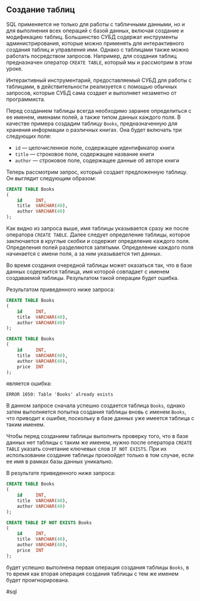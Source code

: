 ## Создание таблиц

SQL применяется не только для работы с табличными данными, но и для выполнения всех операций с базой данных, включая создание и модификацию таблиц. Большинство СУБД содержат инструменты администрирования, которые можно применять для интерактивного создания таблиц и управления ими. Однако с таблицами также можно работать посредством запросов. Например, для создания таблиц предназначен оператор `CREATE TABLE`, который мы и рассмотрим в этом уроке.

Интерактивный инструментарий, предоставляемый СУБД для работы с таблицами, в действительности реализуется с помощью обычных запросов, которые СУБД сама создает и выполняет незаметно от программиста.

Перед созданием таблицы всегда необходимо заранее определиться с ее именем, именами полей, а также типом данных каждого поля. В качестве примера создадим таблицу `Books`, предназначенную для хранения информации о различных книгах. Она будет включать три следующих поля:

- `id` — целочисленное поле, содержащее идентификатор книги
- `title` — строковое поле, содержащее название книги
- `author` — строковое поле, содержащее данные об авторе книги

Теперь рассмотрим запрос, который создает предложенную таблицу. Он выглядит следующим образом:

```sql
CREATE TABLE Books
(
    id     INT,
    title  VARCHAR(40),
    author VARCHAR(40)
);
```

Как видно из запроса выше, имя таблицы указывается сразу же после оператора `CREATE TABLE`. Далее следует определение таблицы, которое заключается в круглые скобки и содержит определение каждого поля. Определения полей разделяются запятыми. Определение каждого поля начинается с имени поля, а за ним указывается тип данных.


Во время создания очередной таблицы может оказаться так, что в базе данных содержится таблица, имя которой совпадает с именем создаваемой таблицы. Результатом такой операции будет ошибка.

Результатом приведенного ниже запроса:

```sql
CREATE TABLE Books
(
    id     INT,
    title  VARCHAR(40),
    author VARCHAR(40)
);

CREATE TABLE Books
(
    id     INT,
    title  VARCHAR(40),
    author VARCHAR(40),
    price  INT
);
```

является ошибка:

```no-highlight
ERROR 1050: Table 'Books' already exists
```

В данном запросе сначала успешно создается таблица `Books`, однако затем выполняется попытка создания таблицы вновь с именем `Books`, что приводит к ошибке, поскольку в базе данных уже имеется таблица с таким именем.

Чтобы перед созданием таблицы выполнить проверку того, что в базе данных нет таблицы с таким же именем, нужно после оператора `CREATE TABLE` указать сочетание ключевых слов `IF NOT EXISTS`. При их использовании создание таблицы произойдет только в том случае, если ее имя в рамках базы данных уникально.

В результате приведенного ниже запроса:

```sql
CREATE TABLE Books
(
    id     INT,
    title  VARCHAR(40),
    author VARCHAR(40)
);

CREATE TABLE IF NOT EXISTS Books
(
    id     INT,
    title  VARCHAR(40),
    author VARCHAR(40),
    price  INT
);
```

будет успешно выполнена первая операция создания таблицы `Books`, в то время как вторая операция создания таблицы с тем же именем будет проигнорирована.

#sql 